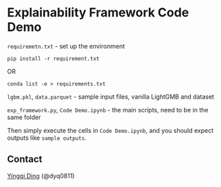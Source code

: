 # Explainability Framework Code Demo

`requiremetn.txt` - set up the environment
```
pip install -r requirement.txt
```
OR
```
conda list -e > requirements.txt
```

`lgbm.pkl`, `data.parquet` - sample input files, vanilla LightGMB and dataset

`exp_framework.py`, `Code Demo.ipynb` - the main scripts, need to be in the same folder

Then simply execute the cells in `Code Demo.ipynb`, and you should expect outputs like `sample outputs`.

## Contact
[Yingqi Ding](https://github.com/dyq0811) (@dyq0811)
